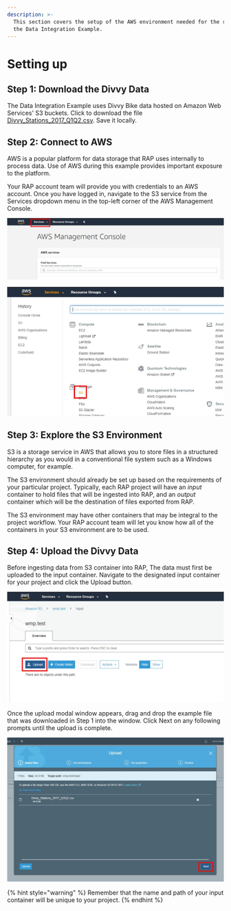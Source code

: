 ```yaml
---
description: >-
  This section covers the setup of the AWS environment needed for the rest of
  the Data Integration Example.
---
```


# Setting up

## Step 1: Download the Divvy Data

The Data Integration Example uses Divvy Bike data hosted on Amazon Web Services' S3 buckets. Click to download the file [Divvy\_Stations\_2017\_Q1Q2.csv](https://wmp-rap-sample-data.s3.us-east-2.amazonaws.com/source-files/Divvy_Stations_2017_Q1Q2.csv). Save it locally.

## Step 2: Connect to AWS

AWS is a popular platform for data storage that RAP uses internally to process data. Use of AWS during this example provides important exposure to the platform.

Your RAP account team will provide you with credentials to an AWS account. Once you have logged in, navigate to the S3 service from the Services dropdown menu in the top-left corner of the AWS Management Console.

![Navigate to the S3 service in AWS \(Step 1\)](../../.gitbook/assets/aws-management-console.jpg)

![Navigate to the S3 service in AWS \(Step 2\)](../../.gitbook/assets/aws-management-console-2.jpg)

## Step 3: Explore the S3 Environment

S3 is a storage service in AWS that allows you to store files in a structured hierarchy as you would in a conventional file system such as a Windows computer, for example.

The S3 environment should already be set up based on the requirements of your particular project. Typically, each RAP project will have an _input_ container to hold files that will be ingested into RAP, and an _output_ container which will be the destination of files exported from RAP. 

The S3 environment may have other containers that may be integral to the project workflow. Your RAP account team will let you know how all of the containers in your S3 environment are to be used. 

## Step 4: Upload the Divvy Data

Before ingesting data from S3 container into RAP, The data must first be uploaded to the input container. Navigate to the designated input container for your project and click the Upload button.  

![Navigate to the input container and click Upload](../../.gitbook/assets/navigate-to-input-container.jpg)

Once the upload modal window appears, drag and drop the example file that was downloaded in Step 1 into the window. Click Next on any following prompts until the upload is complete. 

![Upload the example file](../../.gitbook/assets/upload-example-file.jpg)

{% hint style="warning" %}
Remember that the name and path of your input container will be unique to your project.
{% endhint %}

